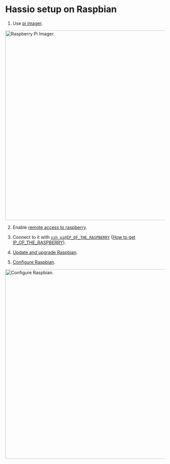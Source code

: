 # Hassio setup on Raspbian

1. Use [pi imager](https://www.raspberrypi.org/blog/raspberry-pi-imager-imaging-utility).

<img width="600" src="https://www.raspberrypi.org/app/uploads/2020/03/RPI_intro-e1583228263677.png" alt="Raspberry Pi Imager.">

2. Enable [remote access to raspberry](https://www.raspberrypi.org/documentation/remote-access/ssh).

3. Connect to it with [`ssh pi@IP_OF_THE_RASPBERRY`](#code) ([How to get IP_OF_THE_RASPBERRY](https://www.raspberrypi.org/documentation/remote-access/ip-address.md)).

4. [Update and upgrade Raspbian](https://www.raspberrypi.org/documentation/raspbian/updating.md).

5. [Configure Raspbian](https://www.raspberrypi.org/documentation/configuration/raspi-config.md).

<img width="600" src="https://www.raspberrypi.org/documentation/configuration/images/raspi-config.png" alt="Configure Raspbian.">
